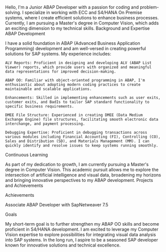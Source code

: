 Hello, I'm  a Junior ABAP Developer with a passion for coding and problem-solving. I specialize in working with ECC and S4/HANA On Premise systems, where I create efficient solutions to enhance business processes. Currently, I am pursuing a Master's degree in Computer Vision, which adds an exciting dimension to my technical skills.
Background and Expertise
ABAP Development

I have a solid foundation in ABAP (Advanced Business Application Programming) development and am well-versed in creating powerful solutions for SAP systems. My experience includes:

    ALV Reports: Proficient in designing and developing ALV (ABAP List Viewer) reports, which provide users with organized and meaningful data representations for improved decision-making.

    ABAP OO: Familiar with object-oriented programming in ABAP, I'm enthusiastic about adopting modern coding practices to create maintainable and scalable applications.

    Enhancements: Skilled in implementing enhancements such as user exits, customer exits, and BadIs to tailor SAP standard functionality to specific business requirements.

    DMEE File Structure: Experienced in creating DMEE (Data Medium Exchange Engine) file structures, facilitating smooth electronic data interchange, and payment processing.

    Debugging Expertise: Proficient in debugging transactions across various modules including Financial Accounting (FI), Controlling (CO), Sales and Distribution (SD), and Materials Management (MM). I can quickly identify and resolve issues to keep systems running smoothly.

Continuous Learning

As part of my dedication to growth, I am currently pursuing a Master's degree in Computer Vision. This academic pursuit allows me to explore the intersection of artificial intelligence and visual data, broadening my horizons and bringing innovative perspectives to my ABAP development.
Projects and Achievements

Achievements

Associate ABAP Developer with SapNetweaver 7.5

Goals

My short-term goal is to further strengthen my ABAP OO skills and become proficient in S4/HANA development. I am excited to leverage my Computer Vision expertise to explore possibilities for integrating visual data analysis into SAP systems. In the long run, I aspire to be a seasoned SAP developer known for innovative solutions and technical excellence.
